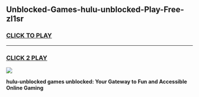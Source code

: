 
## Unblocked-Games-hulu-unblocked-Play-Free-zl1sr
<h3>
<a href="https://premium76.site?title=hulu-unblocked&ref=23A">CLICK TO PLAY</a></h3>
<hr>

<h3>
<a href="https://premium76.site?title=hulu-unblocked&ref=23A">CLICK 2 PLAY</a>
  
</h3>

<a href="https://premium76.site?title=hulu-unblocked&ref=23A"><img src="https://clearcache.store/games.png"></a>


**hulu-unblocked games unblocked: Your Gateway to Fun and Accessible Online Gaming**
